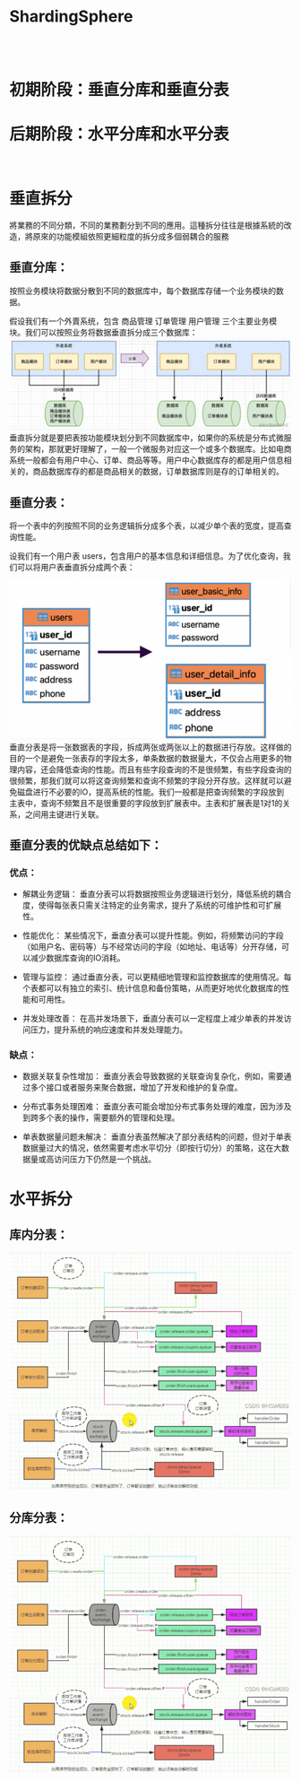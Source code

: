 # ShardingSphere
<br /><br />
# 初期阶段：垂直分库和垂直分表
# 后期阶段：水平分库和水平分表

<br />

# 垂直拆分
將業務的不同分類，不同的業務劃分到不同的應用。這種拆分往往是根據系統的改造，將原來的功能模組依照更細粒度的拆分成多個弱耦合的服務

## 垂直分库：
按照业务模块将数据分散到不同的数据库中，每个数据库存储一个业务模块的数据。

假设我们有一个外賣系统，包含 商品管理 订单管理 用户管理 三个主要业务模块。我们可以按照业务将数据垂直拆分成三个数据库：
![image](https://raw.githubusercontent.com/lzz0826/ShardingSphere/main/images/002.webp)
垂直拆分就是要把表按功能模块划分到不同数据库中，如果你的系统是分布式微服务的架构，那就更好理解了，一般一个微服务对应这一个或多个数据库。比如电商系统一般都会有用户中心、订单、商品等等。用户中心数据库存的都是用户信息相关的，商品数据库存的都是商品相关的数据，订单数据库则是存的订单相关的。

## 垂直分表：
将一个表中的列按照不同的业务逻辑拆分成多个表，以减少单个表的宽度，提高查询性能。

设我们有一个用户表 users，包含用户的基本信息和详细信息。为了优化查询，我们可以将用户表垂直拆分成两个表：

![image](https://raw.githubusercontent.com/lzz0826/ShardingSphere/main/images/001.png)
垂直分表是将一张数据表的字段，拆成两张或两张以上的数据进行存放。这样做的目的一个是避免一张表存的字段太多，单条数据的数据量大，不仅会占用更多的物理内容，还会降低查询的性能。而且有些字段查询的不是很频繁，有些字段查询的很频繁，那我们就可以将这查询频繁和查询不频繁的字段分开存放。这样就可以避免磁盘进行不必要的IO，提高系统的性能。我们一般都是把查询频繁的字段放到主表中，查询不频繁且不是很重要的字段放到扩展表中。主表和扩展表是1对1的关系，之间用主键进行关联。

## 垂直分表的优缺点总结如下：
### 优点：

- 解耦业务逻辑： 垂直分表可以将数据按照业务逻辑进行划分，降低系统的耦合度，使得每张表只需关注特定的业务需求，提升了系统的可维护性和可扩展性。<br />

- 性能优化： 某些情况下，垂直分表可以提升性能。例如，将频繁访问的字段（如用户名、密码等）与不经常访问的字段（如地址、电话等）分开存储，可以减少数据库查询的IO消耗。<br />

- 管理与监控： 通过垂直分表，可以更精细地管理和监控数据库的使用情况。每个表都可以有独立的索引、统计信息和备份策略，从而更好地优化数据库的性能和可用性。<br />

- 并发处理改善： 在高并发场景下，垂直分表可以一定程度上减少单表的并发访问压力，提升系统的响应速度和并发处理能力。<br />

### 缺点：

- 数据关联复杂性增加： 垂直分表会导致数据的关联查询复杂化，例如，需要通过多个接口或者服务来聚合数据，增加了开发和维护的复杂度。<br />

- 分布式事务处理困难： 垂直分表可能会增加分布式事务处理的难度，因为涉及到跨多个表的操作，需要额外的管理和处理。<br />

- 单表数据量问题未解决： 垂直分表虽然解决了部分表结构的问题，但对于单表数据量过大的情况，依然需要考虑水平切分（即按行切分）的策略，这在大数据量或高访问压力下仍然是一个挑战。<br />

# 水平拆分

## 库内分表：
![image](https://github.com/lzz0826/EventualConsistency/blob/main/img/10.png)

## 分库分表：
![image](https://github.com/lzz0826/EventualConsistency/blob/main/img/10.png)


